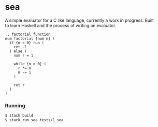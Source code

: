 # sea

A simple evaluator for a C like language, currently a work in progress.
Built to learn Haskell and the process of writing an evaluator.

```assembly
;; factorial function
num factorial {num n} (
  if {n < 0} run (
    ret -1
  ) else (
    num r = 1

    while {n > 0} (
      r *= n
      n -= 1
    )

    ret r
  )
)
```

### Running

```bash
$ stack build
$ stack run sea tests/1.sea
```
